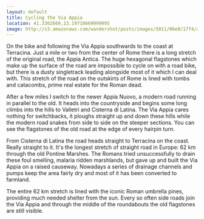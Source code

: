 ```yaml
---
layout: default
title: Cycling the Via Appia
location: 41.3362669,13.19710669999995
image: http://s3.amazonaws.com/wandershot/posts/images/5011/06e0/17f4/ac00/0200/001e/original/7-14.jpg?1343293152
---
```

On the bike and following the Via Appia southwards to the coast at Terracina. Just a mile or two from the center of Rome there is a long stretch of the original road, the Appia Antica. The huge hexagonal flagstones which make up the surface of the road are impossible to cycle on with a road bike, but there is a dusty singletrack leading alongside most of it which I can deal with. This stretch of the road on the outskirts of Rome is lined with tombs and catacombs, prime real estate for the Roman dead.

After a few miles I switch to the newer Appia Nuovo, a modern road running in parallel to the old. It heads into the countryside and begins some long climbs into the hills to Valletri and Cisterna di Latina. The Via Appia cares nothing for switchbacks, it ploughs straight up and down these hills while the modern road snakes from side to side on the steeper sections. You can see the flagstones of the old road at the edge of every hairpin turn.

From Cisterna di Latina the road heads straight to Terracina on the coast. Really straight to it. It's the longest stretch of straight road in Europe: 62 km through the old Pontine Marshes. The Romans tried unsuccessfully to drain these foul smelling, malaria ridden marshlands, but gave up and built the Via Appia on a raised causeway. Nowadays a series of drainage channels and pumps keep the area fairly dry and most of it has been converted to farmland.

The entire 62 km stretch is lined with the iconic Roman umbrella pines, providing much needed shelter from the sun. Every so often side roads join the Via Appia and through the middle of the roundabouts the old flagstones are still visible.